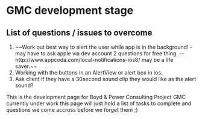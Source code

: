 <h1>GMC development stage</h1>
<h2>List of questions / issues to overcome</h2>
<ol>
<li>~~Work out best way to alert the user while app is in the background! - may have to ask apple via dev account 2 questions for free thing. -- http://www.appcoda.com/local-notifications-ios8/ may be a life saver.~~</li>
<li>Working with the buttons in an AlertView or alert box in ios.</li>
<li>Ask client if they have a 30second sound clip they would like as the alert sound? </li>
</ol>
<p>This is the development page for Boyd & Power Consulting Project GMC currently under work this page will just hold a list of tasks to complete and questions we come accross before we forget them ;)</p>